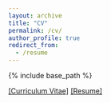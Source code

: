 ```yaml
---
layout: archive
title: "CV"
permalink: /cv/
author_profile: true
redirect_from:
  - /resume
---
```


{% include base_path %}

[[Curriculum Vitae]](https://tyfried.github.io/files/cv.pdf)
[[Resume]](https://tyfried.github.io/files/resume.pdf)
